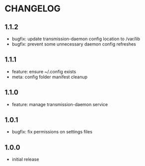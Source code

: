 # CHANGELOG

## 1.1.2
- bugfix: update transmission-daemon config location to /var/lib
- bugfix: prevent some unnecessary daemon config refreshes

## 1.1.1
- feature: ensure ~/.config exists
- meta: config folder manifest cleanup

## 1.1.0
- feature: manage transmission-daemon service

## 1.0.1
- bugfix: fix permissions on settings files

## 1.0.0
- initial release
